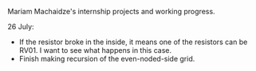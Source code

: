 Mariam Machaidze's internship projects and working progress.

26 July:
 - If the resistor broke in the inside, it means one of the resistors can be RV01. I want to see what happens in this case.
 - Finish making recursion of the even-noded-side grid.
